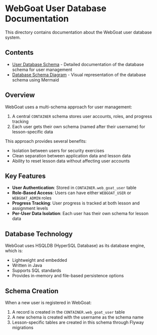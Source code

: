 # WebGoat User Database Documentation

This directory contains documentation about the WebGoat user database system.

## Contents

- [User Database Schema](user-database-schema.md) - Detailed documentation of the database schema for user management
- [Database Schema Diagram](images/user-database-schema.md) - Visual representation of the database schema using Mermaid

## Overview

WebGoat uses a multi-schema approach for user management:

1. A central `CONTAINER` schema stores user accounts, roles, and progress tracking
2. Each user gets their own schema (named after their username) for lesson-specific data

This approach provides several benefits:
- Isolation between users for security exercises
- Clean separation between application data and lesson data
- Ability to reset lesson data without affecting user accounts

## Key Features

- **User Authentication**: Stored in `CONTAINER.web_goat_user` table
- **Role-Based Access**: Users can have either `WEBGOAT_USER` or `WEBGOAT_ADMIN` roles
- **Progress Tracking**: User progress is tracked at both lesson and assignment levels
- **Per-User Data Isolation**: Each user has their own schema for lesson data

## Database Technology

WebGoat uses HSQLDB (HyperSQL Database) as its database engine, which is:
- Lightweight and embedded
- Written in Java
- Supports SQL standards
- Provides in-memory and file-based persistence options

## Schema Creation

When a new user is registered in WebGoat:
1. A record is created in the `CONTAINER.web_goat_user` table
2. A new schema is created with the username as the schema name
3. Lesson-specific tables are created in this schema through Flyway migrations 
